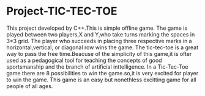 # Project-TIC-TEC-TOE
This project developed by C++.This is simple offline game.
The game is played between two players,X and Y,who take turns marking the spaces in 3*3 grid.
The player who succeeds in placing three respective marks in a horizontal,vertical, or diagonal row wins the game.
The tic-tec-toe is a great way to pass the free time.Beacuse of the simplicity of this game,it is ofter used as a
pedagogical tool for teaching the concepts of good sportsmanship and the branch of artificial inttelligence.
In a Tic-Tec-Toe game there are 8 possibilities to win the game.so,it is very excited for player to win the game.
This game is an easy but nonethless excitting game for all people of all ages.
